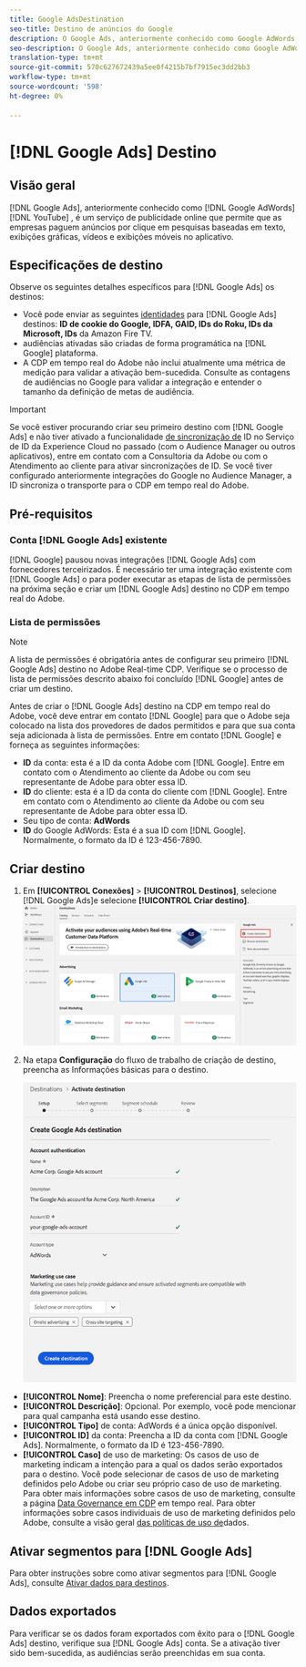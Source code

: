 ```yaml
---
title: Google AdsDestination
seo-title: Destino de anúncios do Google
description: O Google Ads, anteriormente conhecido como Google AdWords, é um serviço de publicidade online que permite que as empresas paguem propaganda por clique em pesquisas baseadas em texto, exibições gráficas, vídeos do YouTube e exibições móveis no aplicativo.
seo-description: O Google Ads, anteriormente conhecido como Google AdWords, é um serviço de publicidade online que permite que as empresas paguem propaganda por clique em pesquisas baseadas em texto, exibições gráficas, vídeos do YouTube e exibições móveis no aplicativo.
translation-type: tm+mt
source-git-commit: 570c627672439a5ee0f4215b7bf7915ec3dd2bb3
workflow-type: tm+mt
source-wordcount: '598'
ht-degree: 0%

---
```



# [!DNL Google Ads] Destino

## Visão geral

[!DNL Google Ads], anteriormente conhecido como [!DNL Google AdWords][!DNL YouTube] , é um serviço de publicidade online que permite que as empresas paguem anúncios por clique em pesquisas baseadas em texto, exibições gráficas, vídeos e exibições móveis no aplicativo.

## Especificações de destino

Observe os seguintes detalhes específicos para [!DNL Google Ads] os destinos:

* Você pode enviar as seguintes [identidades](../../identity-service/namespaces.md) para [!DNL Google Ads] destinos: **ID de cookie do Google, IDFA, GAID, IDs do Roku, IDs da Microsoft, IDs** da Amazon Fire TV.
* audiências ativadas são criadas de forma programática na [!DNL Google] plataforma.
* A CDP em tempo real do Adobe não inclui atualmente uma métrica de medição para validar a ativação bem-sucedida. Consulte as contagens de audiências no Google para validar a integração e entender o tamanho da definição de metas de audiência.

>[!IMPORTANT]
>
>Se você estiver procurando criar seu primeiro destino com [!DNL Google Ads] e não tiver ativado a funcionalidade [de sincronização de](https://docs.adobe.com/content/help/en/id-service/using/id-service-api/methods/idsync.html) ID no Serviço de ID da Experience Cloud no passado (com o Audience Manager ou outros aplicativos), entre em contato com a Consultoria da Adobe ou com o Atendimento ao cliente para ativar sincronizações de ID. Se você tiver configurado anteriormente integrações do Google no Audience Manager, a ID sincroniza o transporte para o CDP em tempo real do Adobe.

## Pré-requisitos

### Conta [!DNL Google Ads] existente

[!DNL Google] pausou novas integrações [!DNL Google Ads] com fornecedores terceirizados. É necessário ter uma integração existente com [!DNL Google Ads] o para poder executar as etapas de lista de permissões na próxima seção e criar um [!DNL Google Ads] destino no CDP em tempo real do Adobe.

### Lista de permissões

>[!NOTE]
>
>A lista de permissões é obrigatória antes de configurar seu primeiro [!DNL Google Ads] destino no Adobe Real-time CDP. Verifique se o processo de lista de permissões descrito abaixo foi concluído [!DNL Google] antes de criar um destino.

Antes de criar o [!DNL Google Ads] destino na CDP em tempo real do Adobe, você deve entrar em contato [!DNL Google] para que o Adobe seja colocado na lista dos provedores de dados permitidos e para que sua conta seja adicionada à lista de permissões. Entre em contato [!DNL Google] e forneça as seguintes informações:

* **ID** da conta: esta é a ID da conta Adobe com [!DNL Google]. Entre em contato com o Atendimento ao cliente da Adobe ou com seu representante de Adobe para obter essa ID.
* **ID** do cliente: esta é a ID da conta do cliente com [!DNL Google]. Entre em contato com o Atendimento ao cliente da Adobe ou com seu representante de Adobe para obter essa ID.
* Seu tipo de conta: **AdWords**
* **ID** do Google AdWords: Esta é a sua ID com [!DNL Google]. Normalmente, o formato da ID é 123-456-7890.

## Criar destino

1. Em **[!UICONTROL Conexões]** > **[!UICONTROL Destinos]**, selecione [!DNL Google Ads]e selecione **[!UICONTROL Criar destino]**.
   ![Destino do Connect Google Ads](/help/rtcdp/destinations/assets/google-2-destination.png)

2. Na etapa **Configuração** do fluxo de trabalho de criação de destino, preencha as Informações  básicas para o destino. <br>

   ![Informações básicas sobre o Google Ads](/help/rtcdp/destinations/assets/google-2-destination-setup-step.png)
* **[!UICONTROL Nome]**: Preencha o nome preferencial para este destino.
* **[!UICONTROL Descrição]**: Opcional. Por exemplo, você pode mencionar para qual campanha está usando esse destino.
* **[!UICONTROL Tipo]** de conta: AdWords é a única opção disponível.
* **[!UICONTROL ID]** da conta: Preencha a ID da conta com [!DNL Google Ads]. Normalmente, o formato da ID é 123-456-7890.
* **[!UICONTROL Caso]** de uso de marketing: Os casos de uso de marketing indicam a intenção para a qual os dados serão exportados para o destino. Você pode selecionar de casos de uso de marketing definidos pelo Adobe ou criar seu próprio caso de uso de marketing. Para obter mais informações sobre casos de uso de marketing, consulte a página [Data Governance em CDP](/help/rtcdp/privacy/data-governance-overview.md#destinations) em tempo real. Para obter informações sobre casos individuais de uso de marketing definidos pelo Adobe, consulte a visão geral [das políticas de uso de](/help/data-governance/policies/overview.md#core-actions)dados.

## Ativar segmentos para [!DNL Google Ads]

Para obter instruções sobre como ativar segmentos para [!DNL Google Ads], consulte [Ativar dados para destinos](/help/rtcdp/destinations/activate-destinations.md).

## Dados exportados

Para verificar se os dados foram exportados com êxito para o [!DNL Google Ads] destino, verifique sua [!DNL Google Ads] conta. Se a ativação tiver sido bem-sucedida, as audiências serão preenchidas em sua conta.